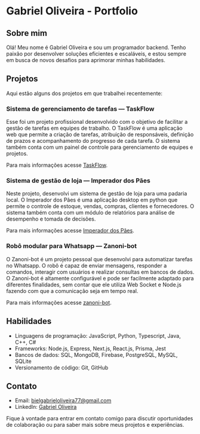 # Gabriel Oliveira - Portfolio

## Sobre mim

Olá! Meu nome é Gabriel Oliveira e sou um programador backend. Tenho paixão por desenvolver soluções eficientes e escaláveis, e estou sempre em busca de novos desafios para aprimorar minhas habilidades.

## Projetos

Aqui estão alguns dos projetos em que trabalhei recentemente:

### Sistema de gerenciamento de tarefas — TaskFlow

Esse foi um projeto profissional desenvolvido com o objetivo de facilitar a gestão de tarefas em equipes de trabalho. O TaskFlow é uma aplicação web que permite a criação de tarefas, atribuição de responsáveis, definição de prazos e acompanhamento do progresso de cada tarefa. O sistema também conta com um painel de controle para gerenciamento de equipes e projetos.

Para mais informações acesse [TaskFlow](https://github.com/cotuca-projeto).

### Sistema de gestão de loja — Imperador dos Pães

Neste projeto, desenvolvi um sistema de gestão de loja para uma padaria local. O Imperador dos Pães é uma aplicação desktop em python que permite o controle de estoque, vendas, compras, clientes e fornecedores. O sistema também conta com um módulo de relatórios para análise de desempenho e tomada de decisões.

Para mais informações acesse [Imperador dos Pães](https://github.com/projeto-padaria/Padaria/blob/main/README.md).

### Robô modular para Whatsapp — Zanoni-bot

O Zanoni-bot é um projeto pessoal que desenvolvi para automatizar tarefas no Whatsapp. O robô é capaz de enviar mensagens, responder a comandos, interagir com usuários e realizar consultas em bancos de dados. O Zanoni-bot é altamente configurável e pode ser facilmente adaptado para diferentes finalidades, sem contar que ele utiliza Web Socket e Node.js fazendo com que a comunicação seja em tempo real.

Para mais informações acesse [zanoni-bot](https://github.com/polabiel/zanoni-bot).

## Habilidades

- Linguagens de programação: JavaScript, Python, Typescript, Java, C++, C#
- Frameworks: Node.js, Express, Next.js, React.js, Prisma, Jest
- Bancos de dados: SQL, MongoDB, Firebase, PostgreSQL, MySQL, SQLite
- Versionamento de código: Git, GitHub

## Contato

- Email: bielgabrieloliveira77@gmail.com
- LinkedIn: [Gabriel Oliveira](https://www.linkedin.com/in/polabiel)

Fique à vontade para entrar em contato comigo para discutir oportunidades de colaboração ou para saber mais sobre meus projetos e experiências.

